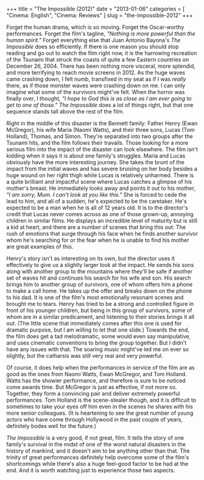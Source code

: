 +++
title = "The Impossible (2012)"
date = "2013-01-06"
categories = [
  "Cinema: English",
  "Cinema: Reviews"
]
slug = "the-impossible-2012"
+++

Forget the human drama, which is so moving. Forget the Oscar-worthy performances. Forget the film's tagline, _"Nothing is more powerful than the human spirit."_ Forget everything else that Juan Antonio Bayona's _The Impossible_ does so efficiently. If there is one reason you should stop reading and go out to watch the film right now, it is the harrowing recreation of the Tsunami that struck the coasts of quite a few Eastern countries on December 26, 2004. There has been nothing more visceral, more splendid, and more terrifying to reach movie screens in 2012. As the huge waves came crashing down, I felt numb, transfixed in my seat as if I was _really_ there, as if those monster waves were crashing down on me. I can only imagine what some of the survivors might've felt. When the horror was finally over, I thought, _"I hope to God this is as close as I am ever going to get to one of those." The Impossible_ does a lot of things right, but that one sequence stands tall above the rest of the film.

Right in the middle of this disaster is the Bennett family: Father Henry (Ewan McGregor), his wife Maria (Naomi Watts), and their three sons, Lucas (Tom Holland), Thomas, and Simon. They're separated into two groups after the Tsunami hits, and the film follows their travails. Those looking for a more serious film into the impact of the disaster can look elsewhere. The film isn't kidding when it says it is about one family's struggles. Maria and Lucas obviously have the more interesting journey. She takes the brunt of the impact from the initial waves and has severe bruising on her body besides a huge wound on her right thigh while Lucas is relatively unharmed. There is a quite brilliant and impactful scene where Lucas catches a glimpse of his mother's breast. He immediately looks away and points it out to his mother, _"I am sorry, Mum. I can't look at you like this."_ She is forced to cede the lead to him, and all of a sudden, he's expected to be the caretaker. He's expected to be a man when he is all of 12 years old. It is to the director's credit that Lucas never comes across as one of those grown-up, annoying children in similar films. He displays an incredible level of maturity but is still a kid at heart, and there are a number of scenes that bring this out: The rush of emotions that surge through his face when he finds another survivor whom he's searching for or the fear when he is unable to find his mother are great examples of this.

Henry's story isn't as interesting on its own, but the director uses it effectively to give us a slightly larger look at the impact. He sends his sons along with another group to the mountains where they'll be safe if another set of waves hit and continues his search for his wife and son. His search brings him to another group of survivors, one of whom offers him a phone to make a call home. He takes up the offer and breaks down on the phone to his dad. It is one of the film's most emotionally resonant scenes and brought me to tears. Henry has tried to be a strong and controlled figure in front of his younger children, but being in this group of survivors, some of whom are in a similar predicament, and listening to their stories brings it all out. (The little scene that immediately comes after this one is used for dramatic purpose, but I am willing to let that one slide.) Towards the end, the film does get a tad melodramatic, some would even say manipulative, and uses cinematic conventions to bring the group together. But I didn't have any issues with that. The soaring music might've led me on ever so slightly, but the catharsis was still very real and very powerful.

Of course, it does help when the performances in service of the film are as good as the ones from Naomi Watts, Ewan McGregor, and Tom Holland. Watts has the showier performance, and therefore is sure to be noticed come awards time. But McGregor is just as effective, if not more so. Together, they form a convincing pair and deliver extremely powerful performances. Tom Holland is the scene-stealer though, and it is difficult to sometimes to take your eyes off him even in the scenes he shares with his more senior colleagues. (It is heartening to see the great number of young actors who have come through Hollywood in the past couple of years, definitely bodes well for the future.)

_The Impossible_ is a very good, if not great, film. It tells the story of one family's survival in the midst of one of the worst natural disasters in the history of mankind, and it doesn't aim to be anything other than that. The trinity of great performances definitely help overcome some of the film's shortcomings while there's also a huge feel-good factor to be had at the end. And it is worth watching just to experience those two aspects.
